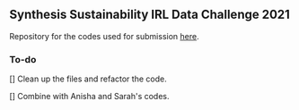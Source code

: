 ## Synthesis Sustainability IRL Data Challenge 2021

Repository for the codes used for submission [here](https://vinleonardo.com/synthesis-sustainable-competition-2021/).

### To-do

[] Clean up the files and refactor the code.

[] Combine with Anisha and Sarah's codes.
